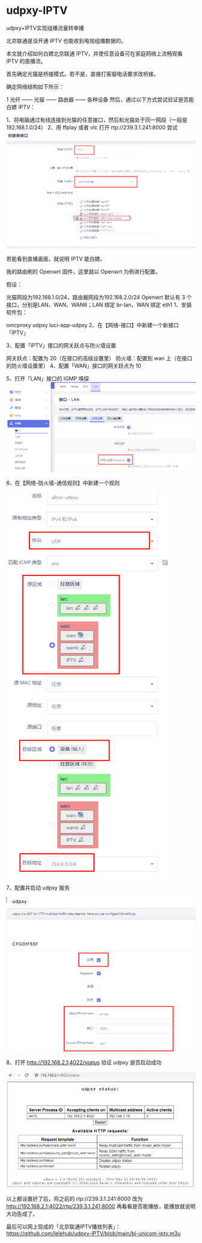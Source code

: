 # udpxy-IPTV
udpxy+IPTV实现组播流量转单播

北京联通是没开通 IPTV 也能收到电视组播数据的。

本文就介绍如何白嫖北京联通 IPTV，并使任意设备可在家庭网络上流畅观看 IPTV 的直播流。

首先确定光猫是桥接模式。若不是，直接打客服电话要求改桥接。

确定网络结构如下所示：

1
光纤 —— 光猫 —— 路由器 —— 各种设备
然后，通过以下方式尝试验证是否能白嫖 IPTV：

1、将电脑通过有线连接到光猫的任意接口，然后和光猫处于同一网段（一般是 192.168.1.0/24）
2、用 ffplay 或者 vlc 打开 rtp://239.3.1.241:8000 尝试
![Alt text](images/image.png)

若能看到直播画面，就说明 IPTV 能白嫖。

我的路由刷的 Openwrt 固件，这里就以 Openwrt 为例进行配置。

假设：

光猫网段为192.168.1.0/24，路由器网段为192.168.2.0/24
Openwrt 默认有 3 个接口，分别是LAN、WAN、WAN6；LAN 绑定 br-lan，WAN 绑定 eth1
1、安装软件包：

omcproxy
udpxy
luci-app-udpxy
2、在【网络-接口】中新建一个新接口「IPTV」


3、配置「IPTV」接口的网关跃点与防火墙设置

网关跃点：配置为 20（在接口的高级设置里）
防火墙：配置到 wan 上（在接口的防火墙设置里）
4、配置「WAN」接口的网关跃点为 10

5、打开「LAN」接口的 IGMP 嗅探
![Alt text](images/image-1.png)


6、在【网络-防火墙-通信规则】中新建一个规则

![Alt text](images/image-2.png)

7、配置并启动 udpxy 服务

![Alt text](images/image-3.png)

8、打开 http://192.168.2.1:4022/status 验证 udpxy 是否启动成功

![Alt text](images/image-4.png)

以上都设置好了后，将之前的 rtp://239.3.1.241:8000 改为 http://192.168.2.1:4022/rtp/239.3.1.241:8000 再看看是否能播放，能播放就说明大功告成了。

最后可以网上现成的「北京联通IPTV播放列表」：https://github.com/lelehub/udpxy-IPTV/blob/main/bj-unicom-iptv.m3u